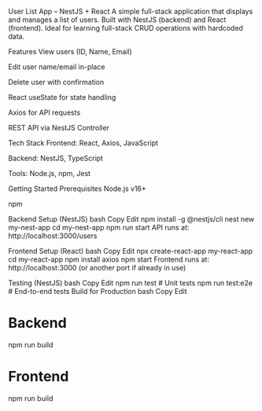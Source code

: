 User List App – NestJS + React
A simple full-stack application that displays and manages a list of users. Built with NestJS (backend) and React (frontend). Ideal for learning full-stack CRUD operations with hardcoded data.

Features
View users (ID, Name, Email)

Edit user name/email in-place

Delete user with confirmation

React useState for state handling

Axios for API requests

REST API via NestJS Controller

Tech Stack
Frontend: React, Axios, JavaScript

Backend: NestJS, TypeScript

Tools: Node.js, npm, Jest

Getting Started
Prerequisites
Node.js v16+

npm

Backend Setup (NestJS)
bash
Copy
Edit
npm install -g @nestjs/cli
nest new my-nest-app
cd my-nest-app
npm run start
API runs at: http://localhost:3000/users

Frontend Setup (React)
bash
Copy
Edit
npx create-react-app my-react-app
cd my-react-app
npm install axios
npm start
Frontend runs at: http://localhost:3000 (or another port if already in use)

Testing (NestJS)
bash
Copy
Edit
npm run test       # Unit tests
npm run test:e2e   # End-to-end tests
Build for Production
bash
Copy
Edit
# Backend
npm run build

# Frontend
npm run build
